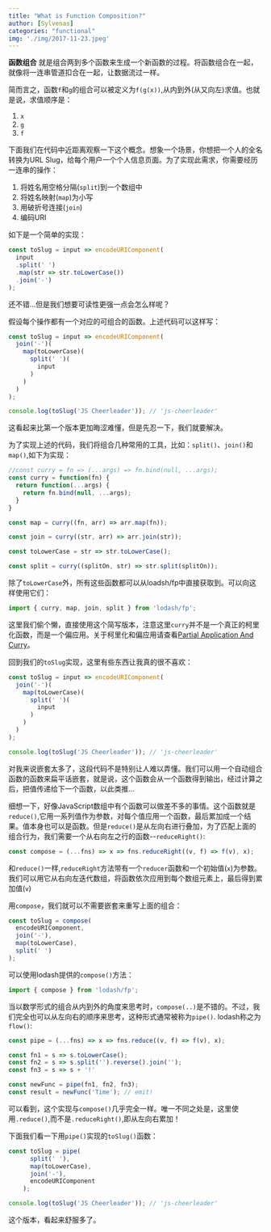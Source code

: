 ```yaml
---
title: "What is Function Composition?"
author: [Sylvenas]
categories: "functional"
img: './img/2017-11-23.jpeg'
---
```

**函数组合** 就是组合两到多个函数来生成一个新函数的过程。将函数组合在一起，就像将一连串管道扣合在一起，让数据流过一样。

简而言之，函数`f`和`g`的组合可以被定义为`f(g(x))`,从内到外(从又向左)求值。也就是说，求值顺序是：  
1. `x`
2. `g`
3. `f`

下面我们在代码中近距离观察一下这个概念。想象一个场景，你想把一个人的全名转换为URL Slug，给每个用户一个个人信息页面。为了实现此需求，你需要经历一连串的操作：

1. 将姓名用空格分隔(`split`)到一个数组中
2. 将姓名映射(`map`)为小写
3. 用破折号连接(`join`)
4. 编码URI

如下是一个简单的实现：
``` js
const toSlug = input => encodeURIComponent(
  input
  .split(' ')
  .map(str => str.toLowerCase())
  .join('-')
);
```
还不错...但是我们想要可读性更强一点会怎么样呢？

假设每个操作都有一个对应的可组合的函数。上述代码可以这样写：
``` js
const toSlug = input => encodeURIComponent(
  join('-')(
    map(toLowerCase)(
      split(' ')(
        input
      )
    )
  )
);

console.log(toSlug('JS Cheerleader')); // 'js-cheerleader'
```
这看起来比第一个版本更加晦涩难懂，但是先忍一下，我们就要解决。

为了实现上述的代码，我们将组合几种常用的工具，比如：`split()`、`join()`和`map()`,如下为实现：
``` js
//const curry = fn => (...args) => fn.bind(null, ...args);
const curry = function(fn) {
  return function(...args) {
    return fn.bind(null, ...args);
  }
}

const map = curry((fn, arr) => arr.map(fn));

const join = curry((str, arr) => arr.join(str));

const toLowerCase = str => str.toLowerCase();

const split = curry((splitOn, str) => str.split(splitOn));
```
除了`toLowerCase`外，所有这些函数都可以从loadsh/fp中直接获取到。可以向这样使用它们：
``` js
import { curry, map, join, split } from 'lodash/fp';
```
这里我们偷个懒，直接使用这个简写版本，注意这里`curry`并不是一个真正的柯里化函数，而是一个偏应用。关于柯里化和偏应用请查看[Partial Application And Curry]()。

回到我们的`toSlug`实现，这里有些东西让我真的很不喜欢：
``` js
const toSlug = input => encodeURIComponent(
  join('-')(
    map(toLowerCase)(
      split(' ')(
        input
      )
    )
  )
);

console.log(toSlug('JS Cheerleader')); // 'js-cheerleader'
```
对我来说嵌套太多了，这段代码不是特别让人难以弄懂。我们可以用一个自动组合函数的函数来扁平话嵌套，就是说，这个函数会从一个函数得到输出，经过计算之后，把值传递给下一个函数，以此类推...

细想一下，好像JavaScript数组中有个函数可以做差不多的事情。这个函数就是`reduce()`,它用一系列值作为参数，对每个值应用一个函数，最后累加成一个结果。值本身也可以是函数。但是`reduce()`是从左向右进行叠加，为了匹配上面的组合行为，我们需要一个从右向左之行的函数--`reduceRight()`:
``` js
const compose = (...fns) => x => fns.reduceRight((v, f) => f(v), x);
```
和`reduce()`一样,`reduceRight`方法带有一个`reducer`函数和一个初始值(`x`)为参数。我们可以用它从右向左迭代数组，将函数依次应用到每个数组元素上，最后得到累加值(`v`)

用`compose`，我们就可以不需要嵌套来重写上面的组合：
``` js
const toSlug = compose(
  encodeURIComponent,
  join('-'),
  map(toLowerCase),
  split(' ')
);
```
可以使用lodash提供的`compose()`方法：
``` js
import { compose } from 'lodash/fp';
```
当以数学形式的组合从内到外的角度来思考时，`compose(..)`是不错的。不过，我们完全也可以从左向右的顺序来思考，这种形式通常被称为`pipe()`. lodash称之为`flow()`:
``` js
const pipe = (...fns) => x => fns.reduce((v, f) => f(v), x);

const fn1 = s => s.toLowerCase();
const fn2 = s => s.split('').reverse().join('');
const fn3 = s => s + '!'

const newFunc = pipe(fn1, fn2, fn3);
const result = newFunc('Time'); // emit!
```
可以看到，这个实现与`compose()`几乎完全一样。唯一不同之处是，这里使用`.reduce()`,而不是`.reduceRight()`,即从左向右累加！

下面我们看一下用`pipe()`实现的`toSlug()`函数：
```js
const toSlug = pipe(
      split(' '),
      map(toLowerCase),
      join('-'),
      encodeURIComponent
    );

console.log(toSlug('JS Cheerleader')); // 'js-cheerleader'
```
这个版本，看起来舒服多了。
